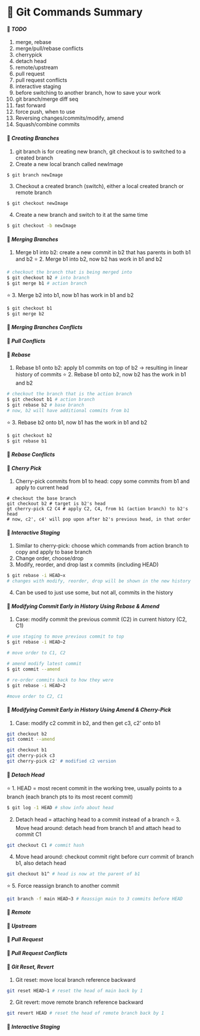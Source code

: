 # :pencil: Git Commands Summary

#### :notebook: _TODO_
1. merge, rebase
2. merge/pull/rebase conflicts
3. cherrypick
4. detach head
5. remote/upstream
6. pull request
7. pull request conflicts
8. interactive staging
9. before switching to another branch, how to save your work
10. git branch/merge diff seq
11. fast forward
12. force push, when to use
13. Reversing changes/commits/modify, amend
14. Squash/combine commits

#### :notebook: _Creating Branches_
1. git branch is for creating new branch, git checkout is to switched to a created branch
2. Create a new local branch called newImage
```bash
$ git branch newImage
```
3. Checkout a created branch (switch), either a local created branch or remote branch
```bash
$ git checkout newImage
```
4. Create a new branch and switch to it at the same time
```bash
$ git checkout -b newImage
```

#### :notebook: _Merging Branches_
1. Merge b1 into b2: create a new commit in b2 that has parents in both b1 and b2
:star:  2. Merge b1 into b2, now b2 has work in b1 and b2
```bash
# checkout the branch that is being merged into
$ git checkout b2 # into branch
$ git merge b1 # action branch
```
:star:  3. Merge b2 into b1, now b1 has work in b1 and b2
```bash
$ git checkout b1
$ git merge b2
```

#### :notebook: _Merging Branches Conflicts_

#### :notebook: _Pull Conflicts_

#### :notebook: _Rebase_
1. Rebase b1 onto b2: apply b1 commits on top of b2 -> resulting in linear history of commits
:star:  2. Rebase b1 onto b2, now b2 has the work in b1 and b2
```bash
# checkout the branch that is the action branch
$ git checkout b1 # action branch
$ git rebase b2 # base branch
# now, b2 will have additional commits from b1
```
:star:  3. Rebase b2 onto b1, now b1 has the work in b1 and b2
```bash
$ git checkout b2
$ git rebase b1
```

#### :notebook: _Rebase Conflicts_

#### :notebook: _Cherry Pick_
1. Cherry-pick commits from b1 to head: copy some commits from b1 and apply to current head
```
# checkout the base branch
git checkout b2 # target is b2's head
gt cherry-pick C2 C4 # apply C2, C4, from b1 (action branch) to b2's head
# now, c2', c4' will pop upon after b2's previous head, in that order
```

#### :notebook: _Interactive Staging_
1. Similar to cherry-pick: choose which commands from action branch to copy and apply to base branch
2. Change order, choose/drop
3. Modify, reorder, and drop last x commits (including HEAD)
```bash
$ git rebase -i HEAD~x
# changes with modify, reorder, drop will be shown in the new history
```
4. Can be used to just use some, but not all, commits in the history

#### :notebook: _Modifying Commit Early in History Using Rebase & Amend_
1. Case: modify commit the previous commit (C2) in current history (C2, C1)
```bash
# use staging to move previous commit to top
$ git rebase -i HEAD~2

# move order to C1, C2

# amend modify latest commit
$ git commit --amend

# re-order commits back to how they were
$ git rebase -i HEAD~2

#move order to C2, C1
```

#### :notebook: _Modifying Commit Early in History Using Amend & Cherry-Pick_
1. Case: modify c2 commit in b2, and then get c3, c2' onto b1
```bash
git checkout b2
git commit --amend

git checkout b1
git cherry-pick c3
git cherry-pick c2' # modified c2 version
```


#### :notebook: _Detach Head_
:star: 1. HEAD = most recent commit in the working tree, usually points to a branch (each branch pts to its most recent commit)
```bash
$ git log -1 HEAD # show info about head
```
2. Detach head = attaching head to a commit instead of a branch
:star: 3. Move head around: detach head from branch b1 and attach head to commit C1
```bash
git checkout C1 # commit hash
```
4. Move head around: checkout commit right before curr commit of branch b1, also detach head
```bash
git checkout b1^ # head is now at the parent of b1
```
:star: 5. Force reassign branch to another commit
```bash
git branch -f main HEAD~3 # Reassign main to 3 commits before HEAD
```

#### :notebook: _Remote_

#### :notebook: _Upstream_

#### :notebook: _Pull Request_

#### :notebook: _Pull Request Conflicts_

#### :notebook: _Git Reset, Revert_
1. Git reset: move local branch reference backward
```bash
git reset HEAD~1 # reset the head of main back by 1
```
2. Git revert: move remote branch reference backward
```bash
git revert HEAD # reset the head of remote branch back by 1
```

#### :notebook: _Interactive Staging_

